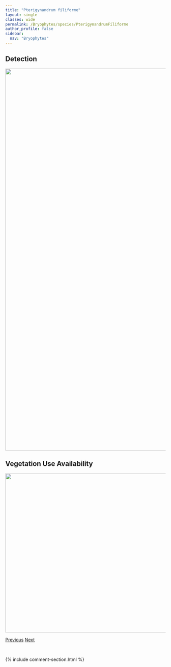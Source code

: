 ```yaml
---
title: "Pterigynandrum filiforme"
layout: single
classes: wide
permalink: /Bryophytes/species/PterigynandrumFiliforme
author_profile: false
sidebar:
  nav: "Bryophytes"
---
```


<h2>Detection</h2>

<a href="https://drive.google.com/uc?export=view&id=1QIIV4_qcFungxCmNa8iZRYLO1pCB6ReJ">
<img src="https://drive.google.com/uc?export=view&id=1QIIV4_qcFungxCmNa8iZRYLO1pCB6ReJ" height = "1200" width = "800">
</a>


<h2>Vegetation Use Availability</h2>

<a href="https://drive.google.com/uc?export=view&id=1YAHfdhTvk6gYF3KGfzeCR2P9awUomRaB">
<img src="https://drive.google.com/uc?export=view&id=1YAHfdhTvk6gYF3KGfzeCR2P9awUomRaB" height = "500" width = "1000">
</a>


<a href="/DevelopmentWebsite/Bryophytes/species/PseudoleskeellaTectorum" class="pagination--pager" title="Pseudoleskeella tectorum">Previous</a> <a href="/DevelopmentWebsite/Bryophytes/species/PterygoneurumKozlovii" class="pagination--pager" title="Pterygoneurum kozlovii">Next</a>

<p>&nbsp;</p>

{% include comment-section.html %}

